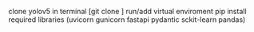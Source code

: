 clone yolov5 in terminal [git clone <url yolov5>]
run/add virtual enviroment
pip install required libraries (uvicorn gunicorn fastapi pydantic sckit-learn pandas)
